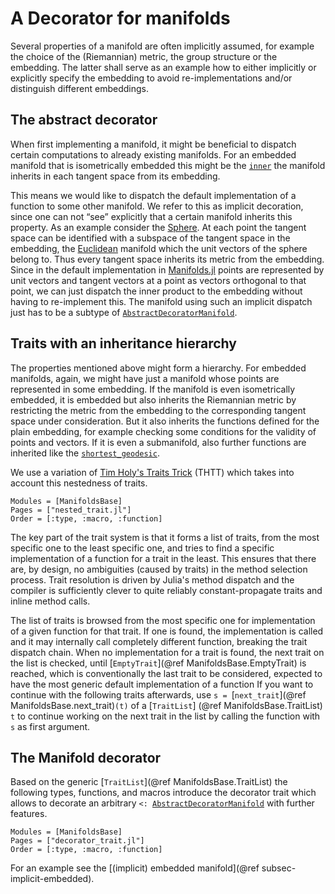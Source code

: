 # A Decorator for manifolds

Several properties of a manifold are often implicitly assumed, for example the choice of the (Riemannian) metric, the group structure or the embedding. The latter shall serve as an example how to either implicitly or explicitly specify the embedding to avoid re-implementations and/or distinguish different embeddings.

## The abstract decorator

When first implementing a manifold, it might be beneficial to dispatch certain computations to already existing manifolds.
For an embedded manifold that is isometrically embedded this might be the [`inner`](@ref) the manifold inherits in each tangent space from its embedding.

This means we would like to dispatch the default implementation of a function to some other manifold.
We refer to this as implicit decoration, since one can not “see” explicitly that a certain manifold inherits this property.
As an example consider the [Sphere](https://juliamanifolds.github.io/Manifolds.jl/latest/manifolds/sphere.html). At each point the tangent space can be identified with a subspace of the tangent space in the embedding, the [Euclidean](https://juliamanifolds.github.io/Manifolds.jl/latest/manifolds/euclidean.html) manifold which the unit vectors of the sphere belong to. Thus every tangent space inherits its metric from the embedding.
Since in the default implementation in [Manifolds.jl](https://juliamanifolds.github.io/Manifolds.jl/stable/) points are represented by unit vectors and tangent vectors at a point as vectors orthogonal to that point, we can just dispatch the inner product to the embedding without having to re-implement this.
The manifold using such an implicit dispatch just has to be a subtype of [`AbstractDecoratorManifold`](@ref).

## Traits with an inheritance hierarchy

The properties mentioned above might form a hierarchy.
For embedded manifolds, again, we might have just a manifold whose points are represented in some embedding.
If the manifold is even isometrically embedded, it is embedded but also inherits the Riemannian metric by restricting the metric from the embedding to the corresponding tangent space under consideration.
But it also inherits the functions defined for the plain embedding, for example checking some conditions for the validity of points and vectors.
If it is even a submanifold, also further functions are inherited like the [`shortest_geodesic`](@ref).

We use a variation of [Tim Holy's Traits Trick](https://github.com/JuliaLang/julia/issues/2345#issuecomment-54537633) (THTT) which takes into account this nestedness of traits.

```@autodocs
Modules = [ManifoldsBase]
Pages = ["nested_trait.jl"]
Order = [:type, :macro, :function]
```

The key part of the trait system is that it forms a list of traits, from the most specific one to the least specific one, and tries to find a specific implementation of a function for a trait in the least. This ensures that there are, by design, no ambiguities (caused by traits) in the method selection process. Trait resolution is driven by Julia's method dispatch and the compiler is sufficiently clever to quite reliably constant-propagate traits and inline method calls.

The list of traits is browsed from the most specific one for implementation of a given function for that trait. If one is found, the implementation is called and it may internally call completely different function, breaking the trait dispatch chain. When no implementation for a trait is found, the next trait on the list is checked, until [`EmptyTrait`](@ref ManifoldsBase.EmptyTrait) is reached, which is conventionally the last trait to be considered, expected to have the most generic default implementation of a function
If you want to continue with the following traits afterwards, use `s = `[`next_trait`](@ref ManifoldsBase.next_trait)`(t)` of a [`TraitList`] (@ref ManifoldsBase.TraitList) `t` to continue working on the next trait in the list by calling the function with `s` as first argument.

## The Manifold decorator

Based on the generic [`TraitList`](@ref ManifoldsBase.TraitList) the following types, functions, and macros introduce the decorator trait which allows to decorate an arbitrary `<: `[`AbstractDecoratorManifold`](@ref) with further features.

```@autodocs
Modules = [ManifoldsBase]
Pages = ["decorator_trait.jl"]
Order = [:type, :macro, :function]
```

For an example see the [(implicit) embedded manifold](@ref subsec-implicit-embedded).